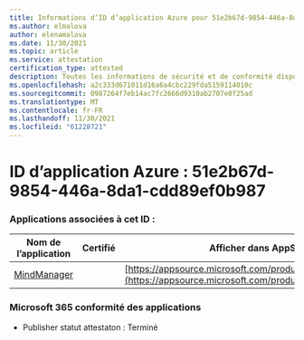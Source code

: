 ```yaml
---
title: Informations d’ID d’application Azure pour 51e2b67d-9854-446a-8da1-cdd89ef0b987
ms.author: elmalova
author: elenamalova
ms.date: 11/30/2021
ms.topic: article
ms.service: attestation
certification_type: attested
description: Toutes les informations de sécurité et de conformité disponibles pour 51e2b67d-9854-446a-8da1-cdd89ef0b987.
ms.openlocfilehash: a2c333d671011d16a6a4cbc229fda5159114010c
ms.sourcegitcommit: 0987264f7eb14ac7fc2666d9310ab2707e0f25ad
ms.translationtype: MT
ms.contentlocale: fr-FR
ms.lasthandoff: 11/30/2021
ms.locfileid: "61228721"
---
```

# <a name="azure-app-id-51e2b67d-9854-446a-8da1-cdd89ef0b987"></a>ID d’application Azure : 51e2b67d-9854-446a-8da1-cdd89ef0b987


### <a name="apps-associated-with-this-id"></a>Applications associées à cet ID :
| **Nom de l’application** | **Certifié** | **Afficher dans AppSource** |
|--------------|---------------|-----------------------|
| [MindManager](https://docs.microsoft.com/microsoft-365-app-certification/forward/WA200002261) |  | [https://appsource.microsoft.com/product/office/WA200002261](https://appsource.microsoft.com/product/office/WA200002261) |

### <a name="microsoft-365-app-compliance-status"></a>Microsoft 365 conformité des applications
- Publisher statut attestaton : Terminé
